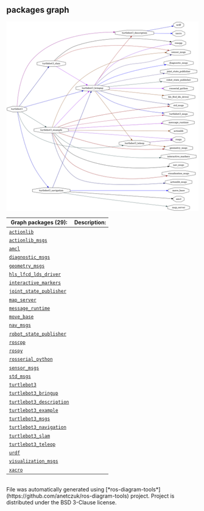 <!--
File was automatically generated using 'ros-diagram-tools' project.
Project is distributed under the BSD 3-Clause license.
-->

## packages graph

[![full_graph](full_graph.png "full_graph")](full_graph.png)

| Graph packages (29): | Description: |
| ----------------------------------- | ------------ |
| [`actionlib`](nodes/actionlib.html) |  |
| [`actionlib_msgs`](nodes/actionlib_msgs.html) |  |
| [`amcl`](nodes/amcl.html) |  |
| [`diagnostic_msgs`](nodes/diagnostic_msgs.html) |  |
| [`geometry_msgs`](nodes/geometry_msgs.html) |  |
| [`hls_lfcd_lds_driver`](nodes/hls_lfcd_lds_driver.html) |  |
| [`interactive_markers`](nodes/interactive_markers.html) |  |
| [`joint_state_publisher`](nodes/joint_state_publisher.html) |  |
| [`map_server`](nodes/map_server.html) |  |
| [`message_runtime`](nodes/message_runtime.html) |  |
| [`move_base`](nodes/move_base.html) |  |
| [`nav_msgs`](nodes/nav_msgs.html) |  |
| [`robot_state_publisher`](nodes/robot_state_publisher.html) |  |
| [`roscpp`](nodes/roscpp.html) |  |
| [`rospy`](nodes/rospy.html) |  |
| [`rosserial_python`](nodes/rosserial_python.html) |  |
| [`sensor_msgs`](nodes/sensor_msgs.html) |  |
| [`std_msgs`](nodes/std_msgs.html) |  |
| [`turtlebot3`](nodes/turtlebot3.html) |  |
| [`turtlebot3_bringup`](nodes/turtlebot3_bringup.html) |  |
| [`turtlebot3_description`](nodes/turtlebot3_description.html) |  |
| [`turtlebot3_example`](nodes/turtlebot3_example.html) |  |
| [`turtlebot3_msgs`](nodes/turtlebot3_msgs.html) |  |
| [`turtlebot3_navigation`](nodes/turtlebot3_navigation.html) |  |
| [`turtlebot3_slam`](nodes/turtlebot3_slam.html) |  |
| [`turtlebot3_teleop`](nodes/turtlebot3_teleop.html) |  |
| [`urdf`](nodes/urdf.html) |  |
| [`visualization_msgs`](nodes/visualization_msgs.html) |  |
| [`xacro`](nodes/xacro.html) |  |


</br>
File was automatically generated using [*ros-diagram-tools*](https://github.com/anetczuk/ros-diagram-tools) project.
Project is distributed under the BSD 3-Clause license.
